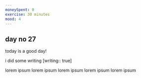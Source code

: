 ```yaml
---
moneySpent: 0
exercise: 30 minutes
mood: 4
---
```

## day no 27
today is a good day!
 

i did some writing [writing:: true]

lorem ipsum lorem ipsum lorem ipsum lorem ipsum lorem ipsum
